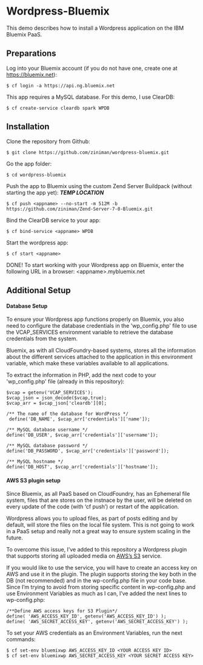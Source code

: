 # Wordpress-Bluemix

This demo describes how to install a Wordpress application on the IBM Bluemix PaaS.

## Preparations

Log into your Bluemix account (if you do not have one, create one at https://bluemix.net):

	$ cf login -a https://api.ng.bluemix.net

This app requires a MySQL database. For this demo, I use ClearDB:

	$ cf create-service cleardb spark WPDB

## Installation

Clone the repository from Github:

	$ git clone https://github.com/ziniman/wordpress-bluemix.git

Go the app folder:

	$ cd wordpress-bluemix

Push the app to Bluemix using the custom Zend Server Buildpack (without starting the app yet): ***TEMP LOCATION***

	$ cf push <appname> --no-start -m 512M -b https://github.com/ziniman/Zend-Server-7-0-Bluemix.git

Bind the ClearDB service to your app:

	$ cf bind-service <appname> WPDB

Start the wordpress app:

	$ cf start <appname>

DONE! To start working with your Wordpress app on Bluemix, enter the following URL in a browser: &lt;appname&gt;.mybluemix.net


## Additional Setup

#### Database Setup

To ensure your Wordpress app functions properly on Bluemix, you also need to configure the database credentials in the 'wp_config.php' file to use the VCAP_SERVICES environment variable to retrieve the database credentials from the system.

Bluemix, as with all CloudFoundry-based systems, stores all the information about the different services attached to the application in this environment variable, which make these variables available to all applications.

To extract the information in PHP, add the next code to your 'wp_config.php' file (already in this repository):

	$vcap = getenv('VCAP_SERVICES');
	$vcap_json = json_decode($vcap,true);
	$vcap_arr = $vcap_json['cleardb'][0];
	
	/** The name of the database for WordPress */
	 define('DB_NAME', $vcap_arr['credentials']['name']);

	/** MySQL database username */
	define('DB_USER', $vcap_arr['credentials']['username']);
	
	/** MySQL database password */
	define('DB_PASSWORD', $vcap_arr['credentials']['password']);

	/** MySQL hostname */
	define('DB_HOST', $vcap_arr['credentials']['hostname']);

#### AWS S3 plugin setup

Since Bluemix, as all PaaS based on CloudFoundry, has an Ephemeral file system, files that are stores on the instnace by the user, will be deleted on every update of the code (with ‘cf push’) or restart of the application.

Wordpress allows you to upload files, as part of posts editing and by default, will store the files on the local file system. This is not going to work in a PaaS setup and really not a great way to ensure system scaling in the future.

To overcome this issue, I’ve added to this repository a Wordpress plugin that supports storing all uploaded media on [AWS’s S3](https://aws.amazon.com/s3) service.  

If you would like to use the service, you will have to create an access key on AWS and use it in the plugin. The plugin supports storing the key both in the DB (not recommended) and in the wp-config.php file in your code base. 
Since I’m trying to avoid from storing specific content in wp-config.php and use Environment Variables as much as I can, I’ve added the next lines to wp-config.php:

	/**Define AWS access keys for S3 Plugin*/
	define( 'AWS_ACCESS_KEY_ID', getenv('AWS_ACCESS_KEY_ID') );
	define( 'AWS_SECRET_ACCESS_KEY', getenv('AWS_SECRET_ACCESS_KEY') );

To set your AWS credentials as an Environment Variables, run the next commands:

	$ cf set-env bluemixwp AWS_ACCESS_KEY_ID <YOUR ACCESS KEY ID>
	$ cf set-env bluemixwp AWS_SECRET_ACCESS_KEY <YOUR SECRET ACCESS KEY>

